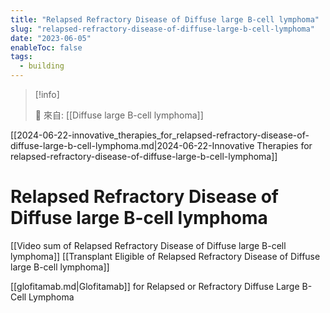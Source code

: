 ```yaml
---
title: "Relapsed Refractory Disease of Diffuse large B-cell lymphoma"
slug: "relapsed-refractory-disease-of-diffuse-large-b-cell-lymphoma"
date: "2023-06-05"
enableToc: false
tags:
  - building
---
```


> [!info]
>
> 🌱 來自: [[Diffuse large B-cell lymphoma]]

[[2024-06-22-innovative_therapies_for_relapsed-refractory-disease-of-diffuse-large-b-cell-lymphoma.md|2024-06-22-Innovative Therapies for relapsed-refractory-disease-of-diffuse-large-b-cell-lymphoma]]

# Relapsed Refractory Disease of Diffuse large B-cell lymphoma

[[Video sum of Relapsed Refractory Disease of Diffuse large B-cell lymphoma]]
[[Transplant Eligible of Relapsed Refractory Disease of Diffuse large B-cell lymphoma]]

[[glofitamab.md|Glofitamab]] for Relapsed or Refractory Diffuse Large B-Cell Lymphoma
